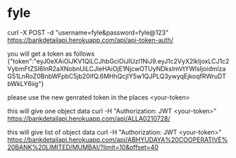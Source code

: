 # fyle
curl -X POST -d "username=fyle&password=fyle@123" https://bankdetailapi.herokuapp.com/api/api-token-auth/

you will get a token as follows
{"token":"eyJ0eXAiOiJKV1QiLCJhbGciOiJIUzI1NiJ9.eyJ1c2VyX2lkIjoxLCJ1c2VybmFtZSI6InR2aXNobnUiLCJleHAiOjE1NjcwOTUyNDksImVtYWlsIjoidmlzaG51LnRoZ0BnbWFpbC5jb20ifQ.6MHhQcjIY5w1QJPLQ3ywyqEjkoqfRWruDTbWkLY6iig"}

please use the new genrated token in the places \<your-token\>

this will give one object data
curl -H "Authorization: JWT \<your-token\>" https://bankdetailapi.herokuapp.com/api/ALLA0210728/

this will give list of object data
curl -H "Authorization: JWT \<your-token\>" https://bankdetailapi.herokuapp.com/api/ABHYUDAYA%20COOPERATIVE%20BANK%20LIMITED/MUMBAI/?limit=10&offset=40
